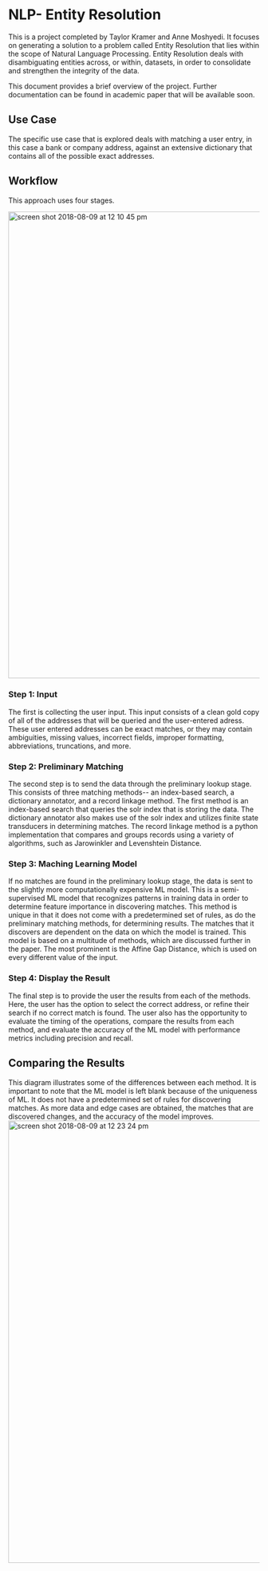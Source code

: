 # NLP- Entity Resolution
This is a project completed by Taylor Kramer and Anne Moshyedi. It focuses on generating a solution to a problem called Entity Resolution that lies within the scope of Natural Language Processing. Entity Resolution deals with disambiguating entities across, or within, datasets, in order to consolidate and strengthen the integrity of the data.

This document provides a brief overview of the project. Further documentation can be found in academic paper that will be available soon.

## Use Case
The specific use case that is explored deals with matching a user entry, in this case a bank or company address, against an extensive dictionary that contains all of the possible exact addresses. 
## Workflow
This approach uses four stages. 

<img width="936" alt="screen shot 2018-08-09 at 12 10 45 pm" src="https://user-images.githubusercontent.com/34118178/43911818-74d6e0c0-9bce-11e8-979e-6478f972b55a.png">

### Step 1: Input
The first is collecting the user input. This input consists of a clean gold copy of all of the addresses that will be queried and the user-entered adress. These user entered addresses can be exact matches, or they may contain ambiguities, missing values, incorrect fields, improper formatting, abbreviations, truncations, and more.
### Step 2: Preliminary Matching
The second step is to send the data through the preliminary lookup stage. This consists of three matching methods-- an index-based search, a dictionary annotator, and a record linkage method. The first method is an index-based search that queries the solr index that is storing the data. The dictionary annotator also makes use of the solr index and utilizes finite state transducers in determining matches. The record linkage method is a python implementation that compares and groups records using a variety of algorithms, such as Jarowinkler and Levenshtein Distance.
### Step 3: Maching Learning Model
If no matches are found in the preliminary lookup stage, the data is sent to the slightly more computationally expensive ML model. This is a semi-supervised ML model that recognizes patterns in training data in order to determine feature importance in discovering matches. This method is unique in that it does not come with a predetermined set of rules, as do the preliminary matching methods, for determining results. The matches that it discovers are dependent on the data on which the model is trained. This model is based on a multitude of methods, which are discussed further in the paper. The most prominent is the Affine Gap Distance, which is used on every different value of the input.
### Step 4: Display the Result
The final step is to provide the user the results from each of the methods. Here, the user has the option to select the correct address, or refine their search if no correct match is found. The user also has the opportunity to evaluate the timing of the operations, compare the results from each method, and evaluate the accuracy of the ML model with performance metrics including precision and recall.

## Comparing the Results
This diagram illustrates some of the differences between each method. It is important to note that the ML model is left blank because of the uniqueness of ML. It does not have a predetermined set of rules for discovering matches. As more data and edge cases are obtained, the matches that are discovered changes, and the accuracy of the model improves.
<img width="887" alt="screen shot 2018-08-09 at 12 23 24 pm" src="https://user-images.githubusercontent.com/34118178/43912331-e87a0eb6-9bcf-11e8-8625-7a69de35d27a.png">
